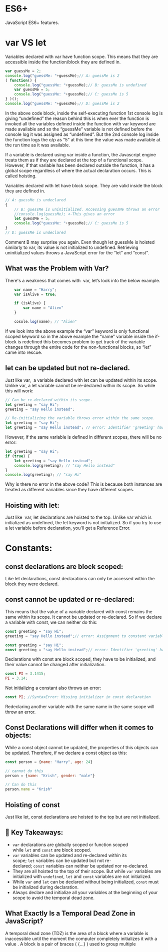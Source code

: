# ES6+
JavaScript ES6+ features.

# var VS let
Variables declared with var have function scope. This means that they are accessible inside the function/block they are defined in.

```javascript
var guessMe = 2;
console.log("guessMe: "+guessMe);// A: guessMe is 2
( function() {
    console.log("guessMe: "+guessMe);// B: guessMe is undefined
    var guessMe = 5;
    console.log("guessMe: "+guessMe);// C: guessMe is 5
} )();
console.log("guessMe: "+guessMe);// D: guessMe is 2
```
In the above code block, inside the self-executing function 1st console log is giving “undefined” the reason behind this is when ever the function is invoked all the variables defined inside the function with var keyword are made available and so the “guessMe” variable is not defined before the console log it was assigned as “undefined”. But the 2nd console log inside the function logs the o/p as “5” at this time the value was made available at the run time as it was available.

If a variable is declared using var inside a function, the Javascript engine treats them as if they are declared at the top of a functional scope. However, if that variable has been declared outside the function, it has a global scope regardless of where the actual declaration occurs. This is called hoisting.

Variables declared with let have block scope. They are valid inside the block they are defined in.

```javascript
// A: guessMe is undeclared
{
    // B: guessMe is uninitialized. Accessing guessMe throws an error
    //console.log(guessMe); <-This gives an error
    let guessMe = 5;
    console.log("guessMe: "+guessMe);// C: guessMe is 5
}
// D: guessMe is undeclared
```
Comment B may surprise you again. Even though let guessMe is hoisted similarly to var, its value is not initialized to undefined. Retrieving uninitialized values throws a JavaScript error for the “let” and “const”.

## What was the Problem with Var?
There's a weakness that comes with  var, let’s look into the below example.
```javascript
    var name = "Harry";
    var isAlive = true;

    if (isAlive) {
        var name = "Alien"
    }

    cosole.log(name); // "Alien"
```
If we look into the above example the “var” keyword is only functional scoped keyword so in the above example the “name” variable inside the  if-block is redefined this becomes problem to get track of the variable changes through the entire code for the non-functional blocks, so “let” came into rescue.

## let can be updated but not re-declared.
Just like var,  a variable declared with let can be updated within its scope. Unlike var, a let variable cannot be re-declared within its scope. So while this will work:
```javascript
// Can be re-declared within its scope.
let greeting = "say Hi";
greeting = "say Hello instead";

// Re-initializing the variable throws error within the same scope.
let greeting = "say Hi";
let greeting = "say Hello instead"; // error: Identifier 'greeting' has already been declared
```
However, if the same variable is defined in different scopes, there will be no error:
```javascript
let greeting = "say Hi";
if (true) {
    let greeting = "say Hello instead";
    console.log(greeting); // "say Hello instead"
}
console.log(greeting); // "say Hi"
```
Why is there no error in the above code? This is because both instances are treated as different variables since they have different scopes.

## Hoisting with let:
Just like  var, let declarations are hoisted to the top. Unlike var which is initialized as undefined, the let keyword is not initialized. So if you try to use a let variable before declaration, you'll get a Reference Error.

# Constants:

## const declarations are block scoped:
Like let declarations, const declarations can only be accessed within the block they were declared.

## const cannot be updated or re-declared:
This means that the value of a variable declared with const remains the same within its scope. It cannot be updated or re-declared. So if we declare a variable with const, we can neither do this:

```javascript
const greeting = "say Hi";
greeting = "say Hello instead";// error: Assignment to constant variable.

const greeting = "say Hi";
const greeting = "say Hello instead";// error: Identifier 'greeting' has already been declared
```

Declarations with const are block scoped, they have to be initialized, and their value cannot be changed after initialization.
```javascript
const PI = 3.1415;
PI = 3.14;
```
Not initializing a constant also throws an error:
```javascript
const PI; //SyntaxError: Missing initializer in const declaration
````
Redeclaring another variable with the same name in the same scope will throw an error.

## Const Declarations will differ when it comes to objects:
While a const object cannot be updated, the properties of this objects can be updated. Therefore, if we declare a const object as this:

```javascript
const person = {name: "Harry", age: 24}

// cannot do this
person = {name: "Krish", gender: "male"}

// Can do this
person.name = "Krish"
````

## Hoisting of const
Just like let, const declarations are hoisted to the top but are not initialized.

## 🔑 Key Takeaways:
- `var` declarations are globally scoped or function scoped while `let` and `const` are block scoped.
- `var` variables can be updated and re-declared within its scope; `let` variables can be updated but not re-declared; `const` variables can neither be updated nor re-declared.
- They are all hoisted to the top of their scope. But while `var` variables are initialized with `undefined`, `let` and `const` variables are not initialized.
- While `var` and `let` can be declared without being initialized, `const` must be initialized during declaration.
- Always declare and initialize all your variables at the beginning of your scope to avoid the temporal dead zone.


## What Exactly Is a Temporal Dead Zone in JavaScript?
A temporal dead zone (TDZ) is the area of a block where a variable is inaccessible until the moment the computer completely initializes it with a value
. A block is a pair of braces ( {...} ) used to group multiple
